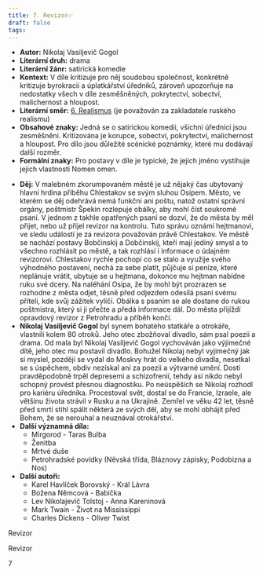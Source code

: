 ```yaml
---
title: 7. Revizor✅
draft: false
tags:
---
```

 - **Autor:** Nikolaj Vasiljevič Gogol 
- **Literární druh:** drama
- **Literární žánr:** satirická komedie
- **Kontext:** V díle kritizuje pro něj soudobou společnost, konkrétně kritizuje byrokracii a úplatkářství úředníků, zároveň upozorňuje na nedostatky všech v díle zesměšněných, pokrytectví, sobectví, malichernost a hloupost.
- **Literární směr:** [6. Realismus](6.%20Realismus.md) (je považován za zakladatele ruského realismu)
- **Obsahové znaky:** Jedná se o satirickou komedii, všichni úředníci jsou zesměšněni. Kritizována je korupce, sobectví, pokrytectví, malichernost a hloupost. Pro dílo jsou důležité scénické poznámky, které mu dodávají další rozměr. 
- **Formální znaky:** Pro postavy v díle je typické, že jejich jméno vystihuje jejich vlastnosti Nomen omen. 
* **Děj:** V malebném zkorumpovaném městě je už nějaký čas ubytovaný hlavní hrdina příběhu Chlestakov se svým sluhou Osipem. Město, ve kterém se děj odehrává nemá funkční ani poštu, natož ostatní správní orgány, poštmistr Špekin rozlepuje obálky, aby mohl číst soukromé psaní. V jednom z takhle opatřených psaní se dozví, že do města by měl přijet, nebo už přijel revizor na kontrolu. Tuto správu oznámí hejtmanovi, ve sledu událostí je za revizora považován právě Chlestakov. Ve městě se nachází postavy Bobčinskij a Dobčinskij, kteří mají jediný smysl a to všechno rozhlásit po městě, a tak rozhlásí i informace o údajném revizorovi. Chlestakov rychle pochopí co se stalo a využije svého výhodného postavení, nechá za sebe platit, půjčuje si peníze, které neplánuje vrátit, ubytuje se u hejtmana, dokonce mu hejtman nabídne ruku své dcery. Na naléhání Osipa, že by mohl být prozrazen se rozhodne z města odjet, těsně před odjezdem odesílá psaní svému příteli, kde svůj zážitek vylíčí. Obálka s psaním se ale dostane do rukou poštmistra, který si ji přečte a předá informace dál. Do města přijíždí  opravdový revizor z Petrohradu a příběh končí.
* **Nikolaj Vasiljevič Gogol** byl synem bohatého statkáře a otrokáře, vlastnili kolem 80 otroků. Jeho otec zbožňoval divadlo, sám psal poezii a drama. Od mala byl Nikolaj Vasiljevič Gogol vychováván jako výjimečné dítě, jeho otec mu postavil divadlo. Bohužel Nikolaj nebyl vyjimečný jak si myslel, později se vydal do Moskvy hrát do velkého divadla, nesetkal se s úspěchem, obdiv nezískal ani za poezii a výtvarné umění. Dosti pravděpodobně trpěl depresemi a schizofrenií, tehdy asi nikdo nebyl schopný provést přesnou diagnostiku. Po neúspěších se Nikolaj rozhodl pro kariéru úředníka. Procestoval svět, dostal se do Francie, Izraele, ale většinu života strávil v Rusku a na Ukrajině. Zemřel ve věku 42 let, těsně před smrtí stihl spálit některá ze svých děl, aby se mohl obhájit před Bohem, že se nerouhal a neuznával otrokářství.
* **Další významná díla:** 
	* Mirgorod - Taras Bulba
	* Ženitba
	* Mrtvé duše
	* Petrohradské povídky (Něvská třída, Bláznovy zápisky, Podobizna a Nos)
* **Další autoři:**
	* Karel Havlíček Borovský - Král Lávra
	* Božena Němcová - Babička
	* Lev Nikolajevič Tolstoj - Anna Kareninová
	* Mark Twain - Život na Mississippi
	* Charles Dickens - Oliver Twist

Revizor

Revizor

7